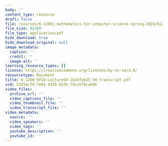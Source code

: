 ```yaml
---
body: ''
content_type: resource
draft: false
file: /courses/6-1200j-mathematics-for-computer-science-spring-2024/61200-sp24-lecture04-2024feb15_v4_transcript.pdf
file_size: 92269
file_type: application/pdf
hide_download: true
hide_download_original: null
image_metadata:
  caption: ''
  credit: ''
  image-alt: ''
learning_resource_types: []
license: https://creativecommons.org/licenses/by-nc-sa/4.0/
resourcetype: Document
title: 6.1200-SP24-Lecture04-2024feb15_V4_transcript.pdf
uid: 5325acfd-7e01-4328-853b-7dccbf9cae9b
video_files:
  archive_url: ''
  video_captions_file: ''
  video_thumbnail_file: ''
  video_transcript_file: ''
video_metadata:
  source: ''
  video_speakers: ''
  video_tags: ''
  youtube_description: ''
  youtube_id: ''
---
```

